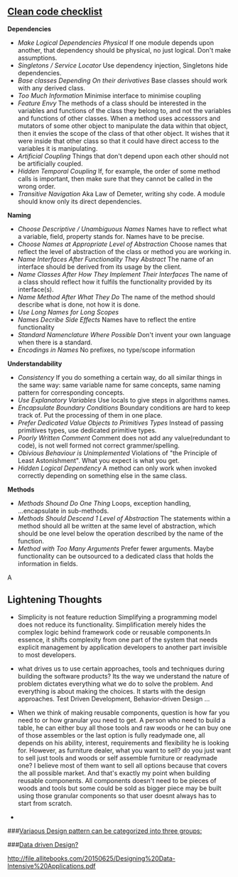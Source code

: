 [Clean code checklist](https://github.com/bhochhi/design-pattern-guide/wiki/clean-code-checklist)
---

__Dependencies__
* _Make Logical Dependencies Physical_ If one module depends upon another, that dependency should be physical, no just logical. Don't make assumptions. 
* _Singletons / Service Locator_ Use dependency injection, Singletons hide dependencies.
* _Base classes Depending On their derivatives_ Base classes should work with any derived class.
* _Too Much Information_ Minimise interface to minimise coupling
* _Feature Envy_ The methods of a class should be interested in the variables and functions of the class they belong to, and not the variables and functions of other classes. When a method uses accesssors and mutators of some other object to manipulate the data within that object, then it envies the scope of the class of that other object. It wishes that it were inside that other class so that it could have direct access to the variables it is manipulating.
* _Artificial Coupling_ Things that don't depend upon each other should not be artificially coupled.
* _Hidden Temporal Coupling_ If, for example, the order of some method calls is important, then make sure that they cannot be called in the wrong order.
* _Transitive Navigation_ Aka Law of Demeter, writing shy code. A module should know only its direct dependencies.


__Naming__
* _Choose Descriptive / Unambiguous Names_ Names have to reflect what a variable, field, property stands for. Names have to be precise.
* _Choose Names at Appropriate Level of Abstraction_ Choose names that reflect the level of abstraction of the class or method you are working in.
* _Name Interfaces After Functionality They Abstract_ The name of an interface should be derived from its usage by the client.
* _Name Classes After How They Implement Their Interfaces_ The name of a class should reflect how it fulfils the functionality provided by its interface(s).
* _Name Method After What They Do_ The name of the method should describe what is done, not how it is done.
* _Use Long Names for Long Scopes_
* _Names Decribe Side Effects_ Names have to reflect the entire functionality
* _Standard Namenclature Where Possible_ Don't invent your own language when there is a standard.
* _Encodings in Names_ No prefixes, no type/scope information

__Understandability__
* _Consistency_ If you do something a certain way, do all similar things in the same way: same variable name for same concepts, same naming pattern for corresponding concepts.
* _Use Explanatory Variables_ Use locals to give steps in algorithms names.
* _Encapsulate Boundary Conditions_ Boundary conditions are hard to keep track of. Put the processing of them in one place.
* _Prefer Dedicated Value Objects to Primitives Types_ Instead of passing primitives types, use dedicated primitive types.
* _Poorly Written Comment_ Comment does not add any value(redundant to code), is not well formed not correct grammer/spelling.
* _Obivious Behaviour is Unimplemented_ Violations of "the Principle of Least Astonishment". What you expect is what you get.
* _Hidden Logical Dependency_ A method can only work when invoked correctly depending on something else in the same class.


__Methods__
* _Methods Shound Do One Thing_ Loops, exception handling, ...encapsulate in sub-methods.
* _Methods Should Descend 1 Level of Abstraction_ The statements within a method should all be written at the same level of abstraction, which should be one level below the operation described by the name of the function.
* _Method with Too Many Arguments_ Prefer fewer arguments. Maybe functionality can be outsourced to a dedicated class that holds the information in fields.

A



Lightening Thoughts
---
* Simplicity is not feature reduction
 Simplifying a programming model does not reduce its functionality. Simplification merely hides the complex logic behind framework code or reusable components.In essence, it shifts complexity from one part of the system that needs explicit management by application developers to another part invisible to most developers. 

*  what drives us to use certain approaches, tools and techniques during building the software products? Its the way we understand the nature of problem dictates everything what we do to solve the problem. And everything is about making the choices. It starts with the design approaches. Test Driven Development, Behavior-driven Design ...
*  When we think of making reusable components, question is how far you need to or how granular you need to get. A person who need to build a table, he can either buy all those tools and raw woods or he can buy one of those assembles or the last option is fully readymade one, all depends on his ability, interest, requirements and flexibility he is looking for. However, as furniture dealer, what you want to sell? do you just want to sell just tools and woods or self assemble furniture or readymade one? I believe most of them want to sell all options because that covers the all possible market. And that's exactly my point when building reusable components. All components doesn't need to be pieces of woods and tools but some could be sold as bigger piece may be built using those granular components so that user doesnt always has to start from scratch. 
*  





###[Variaous Design pattern can be categorized into three groups:](https://github.com/bhochhi/design-pattern-guide/wiki/Various-Design-patterns)

   
   
###[Data driven Design?](https://github.com/bhochhi/design-pattern-guide/wiki/data-driven-design) 








http://file.allitebooks.com/20150625/Designing%20Data-Intensive%20Applications.pdf



